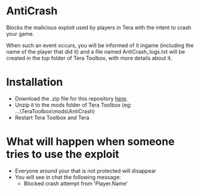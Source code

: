 # AntiCrash
Blocks the malicious exploit used by players in Tera with the intent to crash your game. 

When such an event occurs, you will be informed of it ingame (including the name of the player that did it) and a file named AntiCrash_logs.txt will be created in the top folder of Tera Toolbox, with more details about it.

# Installation
- Download the .zip file for this repository [here](https://github.com/fumiya-e/AntiCrash/archive/refs/heads/master.zip).
- Unzip it to the mods folder of Tera Toolbox (eg: ...\TeraToolbox\mods\AntiCrash)
- Restart Tera Toolbox and Tera

# What will happen when someone tries to use the exploit
- Everyone around your that is not protected will disappear
- You will see in chat the following message: 
  - Blocked crash attempt from 'Player.Name'
